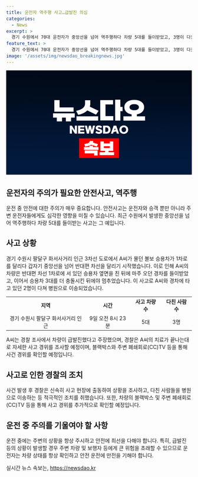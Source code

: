 ```yaml
---
title: 운전자 역주행 사고…급발진 의심
categories:
  - News
excerpt: >
  경기 수원에서 70대 운전자가 중앙선을 넘어 역주행하다 차량 5대를 들이받았고, 3명이 다쳤다. A씨가 몰던 볼보 승용차가 중앙선을 넘어 반대편 차선을 달리다가 다른 차량을 들이받은 후 멈추지 않고 더 많은 차량을 충돌시킨 후에야 멈췄다. A씨와 경차에 타고 있던 2명이 다쳐 병원으로 이송됐고, A씨는 차량이 급발진했다고 주장했다. 경찰은 A씨의 치료가 끝나는대로 자세한 사고 경위를 조사할 예정이다.
feature_text: >
  경기 수원에서 70대 운전자가 중앙선을 넘어 역주행하다 차량 5대를 들이받았고, 3명이 다쳤다. A씨가 몰던 볼보 승용차가 중앙선을 넘어 반대편 차선을 달리다가 다른 차량을 들이받은 후 멈추지 않고 더 많은 차량을 충돌시킨 후에야 멈췄다. A씨와 경차에 타고 있던 2명이 다쳐 병원으로 이송됐고, A씨는 차량이 급발진했다고 주장했다. 경찰은 A씨의 치료가 끝나는대로 자세한 사고 경위를 조사할 예정이다.
image: '/assets/img/newsdao_breakingnews.jpg'
---
```


<p><img src="/assets/img/newsdao_breakingnews.jpg" alt="bookingtag 속보" /></p>

<h2 data-ke-size="size26">운전자의 주의가 필요한 안전사고, 역주행</h2>

<p data-ke-size="size16">운전 중 안전에 대한 주의가 매우 중요합니다. 안전사고는 운전자와 승객 뿐만 아니라 주변 운전자들에게도 심각한 영향을 미칠 수 있습니다. 최근 수원에서 발생한 중앙선을 넘어 역주행하다 차량 5대를 들이받는 사고는 그 예입니다.</p>

<h2 data-ke-size="size24">사고 상황</h2>

<p data-ke-size="size16">경기 수원시 팔달구 화서사거리 인근 3차선 도로에서 A씨가 몰던 볼보 승용차가 1차로를 달리다 갑자기 중앙선을 넘어 반대편 차선을 달리기 시작했습니다. 이로 인해 A씨의 차량은 반대편 차선 1차로에 서 있던 승용차 옆면을 친 뒤에 마주 오던 경차를 들이받았고, 이어서 승용차 3대를 더 충돌시킨 뒤에야 멈추었습니다. 이 사고로 A씨와 경차에 타고 있던 2명이 다쳐 병원으로 이송되었습니다.</p>

<table>
    <tr>
        <td style="text-align: center; height: 17px;"><b>지역</b></td>
        <td style="text-align: center; height: 17px;"><b>시간</b></td>
        <td style="text-align: center; height: 17px;"><b>사고 차량 수</b></td>
        <td style="text-align: center; height: 17px;"><b>다친 사람 수</b></td>
    </tr>
    <tr>
        <td style="text-align: center; height: 17px;">경기 수원시 팔달구 화서사거리 인근</td>
        <td style="text-align: center; height: 17px;">9일 오전 8시 23분</td>
        <td style="text-align: center; height: 17px;">5대</td>
        <td style="text-align: center; height: 17px;">3명</td>
    </tr>
</table>

<p data-ke-size="size16">A씨는 경찰 조사에서 차량이 급발진했다고 주장했으며, 경찰은 A씨의 치료가 끝나는대로 자세한 사고 경위를 조사할 예정이며, 블랙박스와 주변 폐쇄회로(CC)TV 등을 통해 사건 경위를 확인할 예정입니다.</p>

<h2 data-ke-size="size24">사고로 인한 경찰의 조치</h2>

<p data-ke-size="size16">사건 발생 후 경찰은 신속히 사고 현장에 출동하여 상황을 조사하고, 다친 사람들을 병원으로 이송하는 등 적극적인 조치를 취했습니다. 또한, 차량의 블랙박스 및 주변 폐쇄회로(CC)TV 등을 통해 사고 경위를 추가적으로 확인할 예정입니다.</p>

<h2 data-ke-size="size24">운전 중 주의를 기울여야 할 사항</h2>

<p data-ke-size="size16">운전 중에는 주변의 상황을 항상 주시하고 안전에 최선을 다해야 합니다. 특히, 급발진 등의 상황이 발생할 경우 주변 차량 및 보행자 등에게 큰 위험을 초래할 수 있으므로 운전자는 차량 상태를 항상 확인하고 안전 운전에 만전을 기해야 합니다.</p>
실시간 뉴스 속보는, <a href="https://newsdao.kr" rel="dofollow">https://newsdao.kr</a>


